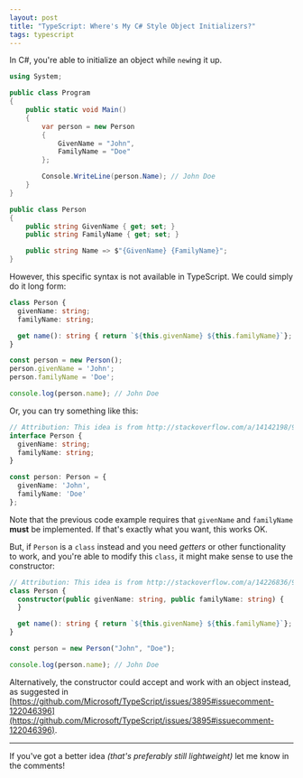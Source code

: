 ```yaml
---
layout: post
title: "TypeScript: Where's My C# Style Object Initializers?"
tags: typescript
---
```


In C#, you're able to initialize an object while `new`ing it up.

```csharp
using System;

public class Program
{
    public static void Main()
    {
        var person = new Person
        {
            GivenName = "John",
            FamilyName = "Doe"
        };

        Console.WriteLine(person.Name); // John Doe
    }
}

public class Person
{
    public string GivenName { get; set; }
    public string FamilyName { get; set; }

    public string Name => $"{GivenName} {FamilyName}";
}
```

However, this specific syntax is not available in TypeScript. We could simply do it long form:

```typescript
class Person {
  givenName: string;
  familyName: string;

  get name(): string { return `${this.givenName} ${this.familyName}`};
}

const person = new Person();
person.givenName = 'John';
person.familyName = 'Doe';

console.log(person.name); // John Doe
```

Or, you can try something like this:

```typescript
// Attribution: This idea is from http://stackoverflow.com/a/14142198/941536
interface Person {
  givenName: string;
  familyName: string;
}

const person: Person = {
  givenName: 'John',
  familyName: 'Doe'
};
```

Note that the previous code example requires that `givenName` and `familyName` **must** be implemented. If that's exactly what you want, this works OK.

But, if `Person` is a `class` instead and you need *getters* or other functionality to work, and you're able to modify this `class`, it might make sense to use the constructor:

```typescript
// Attribution: This idea is from http://stackoverflow.com/a/14226836/941536
class Person {
  constructor(public givenName: string, public familyName: string) {
  }

  get name(): string { return `${this.givenName} ${this.familyName}`};
}

const person = new Person("John", "Doe");

console.log(person.name); // John Doe
```

Alternatively, the constructor could accept and work with an object instead, as suggested in [https://github.com/Microsoft/TypeScript/issues/3895#issuecomment-122046396](https://github.com/Microsoft/TypeScript/issues/3895#issuecomment-122046396).

---

If you've got a better idea *(that's preferably still lightweight)* let me know in the comments!
